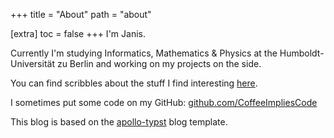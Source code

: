 +++
title = "About"
path = "about"

[extra]
toc = false
+++
I'm Janis.

Currently I'm studying Informatics, Mathematics & Physics at the Humboldt-Universität zu Berlin and working on my projects on the side.

You can find scribbles about the stuff I find interesting [here](./posts).

I sometimes put some code on my GitHub: [github.com/CoffeeImpliesCode](https://github.com/CoffeeImpliesCode)

This blog is based on the [apollo-typst](https://github.com/dark-flames/apollo-typst) blog template.
